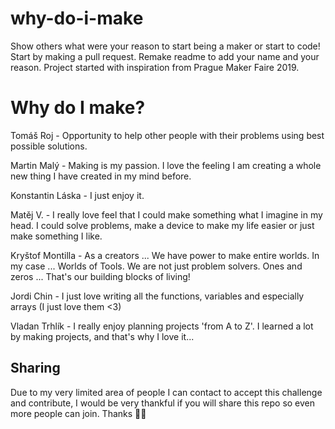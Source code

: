 # why-do-i-make
Show others what were your reason to start being a maker or start to code! Start by making a pull request. Remake readme to add your name and your reason. 
Project started with inspiration from Prague Maker Faire 2019.

# Why do I make?

Tomáš Roj - Opportunity to help other people with their problems using best possible solutions.

Martin Malý - Making is my passion. I love the feeling I am creating a whole new thing I have created in my mind before.

Konstantin Láska - I just enjoy it.

Matěj V. - I really love feel that I could make something what I imagine in my head. I could solve problems, make a device to make my life easier or just make something I like.

Kryštof Montilla - As a creators ... We have power to make entire worlds. In my case ... Worlds of Tools. We are not just problem solvers.    Ones and zeros ...  That's our building blocks of living!

Jordi Chin - I just love writing all the functions, variables and especially arrays (I just love them <3)

Vladan Trhlík - I really enjoy planning projects 'from A to Z'. I learned a lot by making projects, and that's why I love it... 

## Sharing

Due to my very limited area of people I can contact to accept this challenge and contribute, I would be very thankful if you will share this repo so even more people can join. Thanks 🎉🙌
